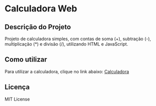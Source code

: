 # Calculadora Web

## Descrição do Projeto

Projeto de calculadora simples, com contas de soma (+), subtração (-), multiplicação (\*) e divisão (/), utilizando HTML e JavaScript.

## Como utilizar

Para utilizar a calculadora, clique no link abaixo:
<a href = "https://wendersd.github.io/projeto-calculadora/">Calculadora</a>

## Licença

MIT License
